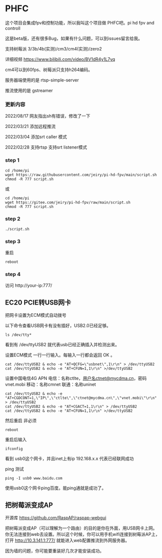 # PHFC

这个项目会集成fpv和控制功能，所以我叫这个项目做 PHFC吧。pi hd fpv and controll

这是beta版，还有很多Bug，如果有什么问题，可以到issues留言给我。

支持树莓派 3/3b/4b(实测)/cm3/cm4(实测)/zero2

详细视频 https://www.bilibili.com/video/BV1dR4y1L7yq

cm4可以到60fps、树莓派只支持h264编码。

服务器端使用的是 rtsp-simple-server

推流使用的是 gstreamer

### 更新内容

2022/08/17 网友指出sh有错误，修改了一下

2022/03/21 添加远程推流

2022/03/04 添加srt caller 模式

2022/02/28 支持rtsp 支持srt listener模式

### step 1
```
cd /home/pi
wget https://raw.githubusercontent.com/jeiry/pi-hd-fpv/main/script.sh
chmod -R 777 script.sh
```
或
```
cd /home/pi
wget https://gitee.com/jeiry/pi-hd-fpv/raw/main/script.sh
chmod -R 777 script.sh
```

### step 2
```
./script.sh
```

### step 3

重启
```
reboot
```

### step 4

访问  http://your-ip:777/

## EC20 PCIE转USB网卡

把网卡设置为ECM模式自动拨号

以下命令查看USB网卡有没有插好，USB2.0已经足够。

```
ls /dev/tty* 
```
看到有 /dev/ttyUSB2 就代表usb已经正确插入并检测出来。

设置ECM模式 一行一行输入。每输入一行都会返回 OK 。
```
cat /dev/ttyUSB2 & echo -e "AT+QCFG=\"usbnet\",1\r\n" > /dev/ttyUSB2 
cat /dev/ttyUSB2 & echo -e "AT+CFUN=1,1\r\n" >/dev/ttyUSB2
```
设置中国电信4G APN
电信：名称ctlte，用户名ctnet@mycdma.cn，密码vnet.mobi
移动：名称cmnet
联通：名称uninet

```
cat /dev/ttyUSB2 & echo -e "AT+CGDCONT=1,\"IP\",\"ctlte\",\"ctnet@mycdma.cn\",\"vnet.mobi\"\r\n" > /dev/ttyUSB2
cat /dev/ttyUSB2 & echo -e "AT+CGACT=1,1\r\n" > /dev/ttyUSB2
cat /dev/ttyUSB2 & echo -e "AT+CFUN=1,1\r\n" >/dev/ttyUSB2

```
然后重启 非必须
```
reboot
```

重启后输入
```
ifconfig
```
看到 usb0这个网卡，并且inet上有ip 192.168.x.x 代表已经联网成功

ping 测试
```
ping -I usb0 www.baidu.com
```
使用usb0这个网卡ping百度。能ping通就是成功了。

## 把树莓派变成AP

开源库 https://github.com/RaspAP/raspap-webgui

把树莓派变成AP（可以理解为一个路由）的目的是你在外面，用USB网卡上网。你无法连接到web去设置。所以这个时候，你可以用手机wifi连接到树莓派AP上，打开 http://10.3.141.1:777/ 就能进入web配置推流到外网服务器。

因为墙的问题，你可能要重装好几次才能安装成功。

